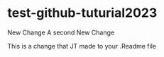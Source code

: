 # test-github-tuturial2023

New Change
A second New Change

This is a change that JT made to your .Readme file